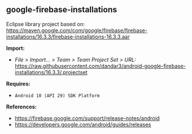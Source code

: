 ## google-firebase-installations

Eclipse library project based on:<br/>
https://maven.google.com/com/google/firebase/firebase-installations/16.3.3/firebase-installations-16.3.3.aar

**Import:**
- _File > Import... > Team > Team Project Set > URL:_<br/>
  https://raw.githubusercontent.com/dandar3/android-google-firebase-installations/16.3.3/.projectset

**Requires:**
- `Android 10 (API 29) SDK Platform`

**References:**
- https://firebase.google.com/support/release-notes/android
- https://developers.google.com/android/guides/releases
